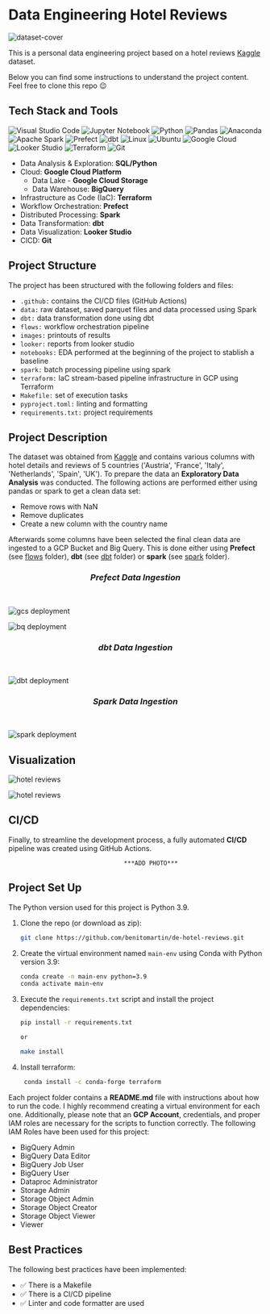 # Data Engineering Hotel Reviews

![dataset-cover](https://github.com/benitomartin/templates/assets/116911431/88d28c42-a2c8-4632-90c5-f95b57bc0004)

This is a personal data engineering project based on a hotel reviews [Kaggle](https://www.kaggle.com/datasets/hellbuoy/car-price-prediction) dataset.

Below you can find some instructions to understand the project content. Feel free to clone this repo :wink:

## Tech Stack and Tools

![Visual Studio Code](https://img.shields.io/badge/Visual%20Studio%20Code-0078d7.svg?style=for-the-badge&logo=visual-studio-code&logoColor=white)
![Jupyter Notebook](https://img.shields.io/badge/jupyter-%23FA0F00.svg?style=for-the-badge&logo=jupyter&logoColor=white)
![Python](https://img.shields.io/badge/python-3670A0?style=for-the-badge&logo=python&logoColor=ffdd54)
![Pandas](https://img.shields.io/badge/pandas-%23150458.svg?style=for-the-badge&logo=pandas&logoColor=white)
![Anaconda](https://img.shields.io/badge/Anaconda-%2344A833.svg?style=for-the-badge&logo=anaconda&logoColor=white)
![Apache Spark](https://img.shields.io/badge/Apache%20Spark-E25A1C.svg?style=for-the-badge&logo=Apache-Spark&logoColor=white)
![Prefect](https://img.shields.io/badge/Prefect-024DFD.svg?style=for-the-badge&logo=Prefect&logoColor=white)
![dbt](https://img.shields.io/badge/dbt-FF694B.svg?style=for-the-badge&logo=dbt&logoColor=white)
![Linux](https://img.shields.io/badge/Linux-FCC624?style=for-the-badge&logo=linux&logoColor=white)
![Ubuntu](https://img.shields.io/badge/Ubuntu-E95420?style=for-the-badge&logo=ubuntu&logoColor=white)
![Google Cloud](https://img.shields.io/badge/GoogleCloud-%234285F4.svg?style=for-the-badge&logo=google-cloud&logoColor=white)
![Looker Studio](https://img.shields.io/badge/Looker-4285F4.svg?style=for-the-badge&logo=Looker&logoColor=white)
![Terraform](https://img.shields.io/badge/terraform-%235835CC.svg?style=for-the-badge&logo=terraform&logoColor=white)
![Git](https://img.shields.io/badge/git-%23F05033.svg?style=for-the-badge&logo=git&logoColor=white)

* Data Analysis & Exploration: **SQL/Python**
* Cloud: **Google Cloud Platform**
  * Data Lake - **Google Cloud Storage**
  * Data Warehouse: **BigQuery**
* Infrastructure as Code (IaC): **Terraform**
* Workflow Orchestration: **Prefect**
* Distributed Processing: **Spark**
* Data Transformation: **dbt**
* Data Visualization: **Looker Studio**
* CICD: **Git**

## Project Structure

The project has been structured with the following folders and files:

* `.github:` contains the CI/CD files (GitHub Actions)
* `data:` raw dataset, saved parquet files and data processed using Spark
* `dbt:` data transformation done using dbt
* `flows:` workflow orchestration pipeline
* `images:` printouts of results
* `looker:` reports from looker studio
* `notebooks:` EDA performed at the beginning of the project to stablish a baseline
* `spark:` batch processing pipeline using spark
* `terraform:` IaC stream-based pipeline infrastructure in GCP using Terraform
* `Makefile:` set of execution tasks
* `pyproject.toml:` linting and formatting
* `requirements.txt:` project requirements

## Project Description

The dataset was obtained from [Kaggle](https://www.kaggle.com/datasets/jiashenliu/515k-hotel-reviews-data-in-europe) and contains various columns with hotel details and reviews of 5 countries ('Austria', 'France', 'Italy', 'Netherlands', 'Spain', 'UK'). To prepare the data an **Exploratory Data Analysis** was conducted. The following actions are performed either using pandas or spark to get a clean data set:

* Remove rows with NaN
* Remove duplicates
* Create a new column with the country name

Afterwards some columns have been selected the final clean data are ingested to a GCP Bucket and Big Query. This is done either using **Prefect** (see [flows](https://github.com/benitomartin/de-hotel-reviews/tree/main/flows) folder), **dbt** (see [dbt](https://github.com/benitomartin/de-hotel-reviews/tree/main/dbt) folder) or **spark** (see [spark](https://github.com/benitomartin/de-hotel-reviews/tree/main/spark) folder).

<h3 align="center"><i>Prefect Data Ingestion</i></h3>
&nbsp;

![gcs deployment](https://github.com/benitomartin/de-hotel-reviews/blob/main/images/etl_to_gcs%20flow.png)

![bq deployment](https://github.com/benitomartin/de-hotel-reviews/blob/main/images/etl_gcs_to_bq%20flow.png)

<h3 align="center"><i>dbt Data Ingestion</i></h3>
&nbsp;

![dbt deployment](https://github.com/benitomartin/de-hotel-reviews/blob/main/images/dbt%20build%20production.png)

<h3 align="center"><i>Spark Data Ingestion</i></h3>
&nbsp;

![spark deployment](https://github.com/benitomartin/de-hotel-reviews/blob/main/images/spark%20deployment%20all%20hotels.png)

## Visualization

![hotel reviews](https://github.com/benitomartin/de-hotel-reviews/blob/main/images/Hotel%20Reviews.png)

![hotel reviews](https://github.com/benitomartin/de-hotel-reviews/blob/main/images/Hotel%20Reviews%20France.png)

## CI/CD

Finally, to streamline the development process, a fully automated **CI/CD** pipeline was created using GitHub Actions.

                                    ***ADD PHOTO***

## Project Set Up

The Python version used for this project is Python 3.9.

1. Clone the repo (or download as zip):

   ```bash
   git clone https://github.com/benitomartin/de-hotel-reviews.git
   ```

2. Create the virtual environment named `main-env` using Conda with Python version 3.9:

   ```bash
   conda create -n main-env python=3.9
   conda activate main-env
   ```

3. Execute the `requirements.txt` script and install the project dependencies:

    ```bash
    pip install -r requirements.txt

    or
 
    make install
    ```

4. Install terraform:

   ```bash
    conda install -c conda-forge terraform
    ```

Each project folder contains a **README.md** file with instructions about how to run the code. I highly recommend creating a virtual environment for each one. Additionally, please note that an **GCP Account**, credentials, and proper IAM roles are necessary for the scripts to function correctly. The following IAM Roles have been used for this project:

* BigQuery Admin
* BigQuery Data Editor
* BigQuery Job User
* BigQuery User
* Dataproc Administrator
* Storage Admin
* Storage Object Admin
* Storage Object Creator
* Storage Object Viewer
* Viewer

## Best Practices

The following best practices have been implemented:

* :white_check_mark: There is a Makefile
* :white_check_mark: There is a CI/CD pipeline
* :white_check_mark: Linter and code formatter are used
